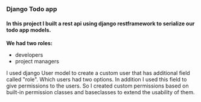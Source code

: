 ### Django Todo app

#### In this project I built a rest api using django restframework to serialize our todo app models.


**We had two roles:** <br />
- developers
- project managers

I used django User model to create a custom user that has additional field called "role". Which users had two options. In addition I used this field to give permissions to the users. So I created custom permissions based on built-in permission classes and baseclasses to extend the usability of them.
  